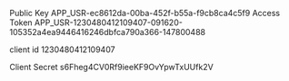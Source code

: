 Public Key
APP_USR-ec8612da-00ba-452f-b55a-f9cb8ca4c5f9
Access Token
APP_USR-1230480412109407-091620-105352a4ea9446416246dbfca790a366-147800488

client id
1230480412109407

Client Secret
s6Fheg4CV0Rf9ieeKF9OvYpwTxUUfk2V

